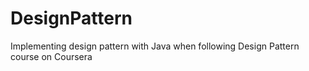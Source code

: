 # DesignPattern

Implementing design pattern with Java when following Design Pattern course on Coursera
